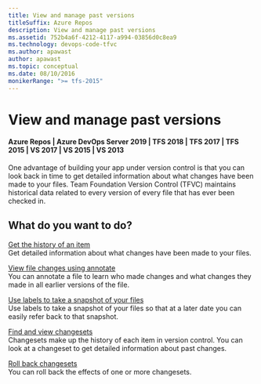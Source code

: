 ```yaml
---
title: View and manage past versions
titleSuffix: Azure Repos
description: View and manage past versions
ms.assetid: 752b4a6f-4212-4117-a994-03856d0c8ea9
ms.technology: devops-code-tfvc
ms.author: apawast
author: apawast
ms.topic: conceptual
ms.date: 08/10/2016
monikerRange: ">= tfs-2015"
---
```


# View and manage past versions

#### Azure Repos | Azure DevOps Server 2019 | TFS 2018 | TFS 2017 | TFS 2015 | VS 2017 | VS 2015 | VS 2013

One advantage of building your app under version control is that you can look back in time to get detailed information about what changes have been made to your files. Team Foundation Version Control (TFVC) maintains historical data related to every version of every file that has ever been checked in.

## What do you want to do?

[Get the history of an item](get-history-item.md)  
Get detailed information about what changes have been made to your files.

[View file changes using annotate](view-file-changes-using-annotate.md)  
You can annotate a file to learn who made changes and what changes they made in all earlier versions of the file.

[Use labels to take a snapshot of your files](use-labels-take-snapshot-your-files.md)  
Use labels to take a snapshot of your files so that at a later date you can easily refer back to that snapshot.

[Find and view changesets](find-view-changesets.md)  
Changesets make up the history of each item in version control. You can look at a changeset to get detailed information about past changes.

[Roll back changesets](roll-back-changesets.md)  
You can roll back the effects of one or more changesets.
